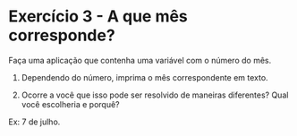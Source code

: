 # Exercício 3 - A que mês corresponde?

Faça uma aplicação que contenha uma variável com o número do mês.

1. Dependendo do número, imprima o mês correspondente em texto.

2. Ocorre a você que isso pode ser resolvido de maneiras diferentes? Qual você
escolheria e porquê?

Ex: 7 de julho.
